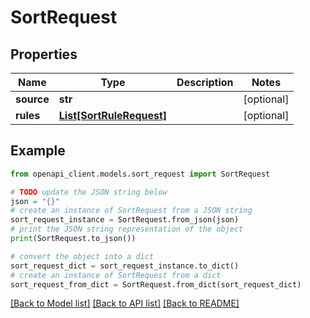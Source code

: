 # SortRequest


## Properties

Name | Type | Description | Notes
------------ | ------------- | ------------- | -------------
**source** | **str** |  | [optional] 
**rules** | [**List[SortRuleRequest]**](SortRuleRequest.md) |  | [optional] 

## Example

```python
from openapi_client.models.sort_request import SortRequest

# TODO update the JSON string below
json = "{}"
# create an instance of SortRequest from a JSON string
sort_request_instance = SortRequest.from_json(json)
# print the JSON string representation of the object
print(SortRequest.to_json())

# convert the object into a dict
sort_request_dict = sort_request_instance.to_dict()
# create an instance of SortRequest from a dict
sort_request_from_dict = SortRequest.from_dict(sort_request_dict)
```
[[Back to Model list]](../README.md#documentation-for-models) [[Back to API list]](../README.md#documentation-for-api-endpoints) [[Back to README]](../README.md)


